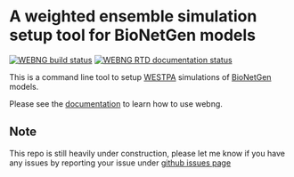 # A weighted ensemble simulation setup tool for BioNetGen models


[![WEBNG build status](https://github.com/ASinanSaglam/webng/workflows/webng-main/badge.svg)](https://github.com/ASinanSaglam/webng/actions) [![WEBNG RTD documentation status](https://readthedocs.org/projects/webng/badge/?version=latest&style=plastic)](https://readthedocs.org/projects/webng/badge/?version=latest&style=plastic)

This is a command line tool to setup [WESTPA](https://github.com/westpa/westpa) simulations of [BioNetGen](http://bionetgen.org/) models. 

Please see the [documentation](https://webng.readthedocs.io/en/latest/) to learn how to use webng.

## Note

This repo is still heavily under construction, please let me know if you have any issues by reporting your issue under [github issues page](https://github.com/ASinanSaglam/webng/issues)
